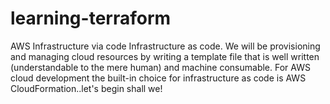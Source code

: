 # learning-terraform
AWS  Infrastructure via code
Infrastructure as code. We will be provisioning and managing cloud resources by writing a template 
file that is well written (understandable to the mere human) and machine consumable. 
For AWS cloud development the built-in choice for infrastructure as code is AWS CloudFormation..let's begin shall we!
